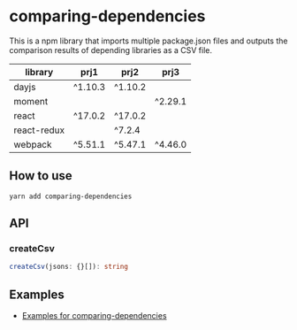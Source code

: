 # comparing-dependencies

This is a npm library that imports multiple package.json files and outputs the comparison results of depending libraries as a CSV file.

| library     | prj1    | prj2    | prj3    |
| ----------- | ------- | ------- | ------- |
| dayjs       | ^1.10.3 | ^1.10.2 |         |
| moment      |         |         | ^2.29.1 |
| react       | ^17.0.2 | ^17.0.2 |         |
| react-redux |         | ^7.2.4  |         |
| webpack     | ^5.51.1 | ^5.47.1 | ^4.46.0 |

## How to use

```
yarn add comparing-dependencies
```

## API

### createCsv

```ts
createCsv(jsons: {}[]): string
```

## Examples

- [Examples for comparing-dependencies](./examples)
